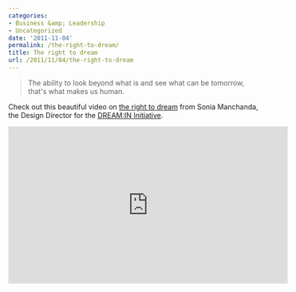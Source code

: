 ```yaml
---
categories:
- Business &amp; Leadership
- Uncategorized
date: '2011-11-04'
permalink: /the-right-to-dream/
title: The right to dream
url: /2011/11/04/the-right-to-dream
---
```


<blockquote>The ability to look beyond what is and see what can be tomorrow, that's what makes us human.</blockquote>

Check out this beautiful video on <a href="http://vimeo.com/23624637">the right to dream</a> from Sonia Manchanda, the Design Director for the <a href="http://dreamindia2011.wordpress.com/2011/05/13/the-right-to-dream-vision-of-dreamin/">DREAM:IN Initiative</a>.

<iframe class="alignc" src="https://player.vimeo.com/video/23624637" width="560" height="315" frameborder="0" webkitAllowFullScreen allowFullScreen></iframe>